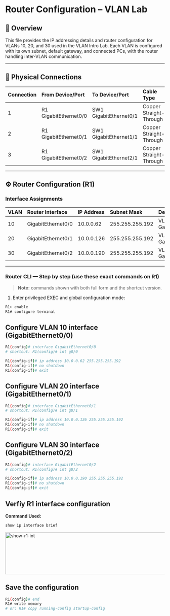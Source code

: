 # Router Configuration – VLAN Lab

## 📘 Overview
This file provides the IP addressing details and router configuration for VLANs 10, 20, and 30 used in the VLAN Intro Lab.
Each VLAN is configured with its own subnet, default gateway, and connected PCs, with the router handling inter-VLAN communication.

---

## 🔌 Physical Connections

| Connection | From Device/Port     | To Device/Port           | Cable Type              |
|:------------|:---------------------|:--------------------------|:------------------------|
| 1           | R1 GigabitEthernet0/0 | SW1 GigabitEthernet0/1   | Copper Straight-Through |
| 2           | R1 GigabitEthernet0/1 | SW1 GigabitEthernet1/1   | Copper Straight-Through |
| 3           | R1 GigabitEthernet0/2 | SW1 GigabitEthernet2/1   | Copper Straight-Through |

---

## ⚙️ Router Configuration (R1)

### Interface Assignments
| VLAN  | Router Interface     | IP Address    | Subnet Mask        | Description         |
|:------|:---------------------|:--------------|:------------------|:--------------------|
| 10    | GigabitEthernet0/0   | 10.0.0.62     | 255.255.255.192   | VLAN10 Gateway      |
| 20    | GigabitEthernet0/1   | 10.0.0.126    | 255.255.255.192   | VLAN20 Gateway      |
| 30    | GigabitEthernet0/2   | 10.0.0.190    | 255.255.255.192   | VLAN30 Gateway      |

---

### Router CLI — Step by step (use these exact commands on R1)
> **Note:** commands shown with both full form and the shortcut version.

1. Enter privileged EXEC and global configuration mode:
```bash
R1> enable
R1# configure terminal

```

## Configure VLAN 10 interface (GigabitEthernet0/0)

```bash
R1(config)# interface GigabitEthernet0/0
# shortcut: R1(config)# int g0/0

R1(config-if)# ip address 10.0.0.62 255.255.255.192
R1(config-if)# no shutdown
R1(config-if)# exit
```

## Configure VLAN 20 interface (GigabitEthernet0/1)

```bash
R1(config)# interface GigabitEthernet0/1
# shortcut: R1(config)# int g0/1

R1(config-if)# ip address 10.0.0.126 255.255.255.192
R1(config-if)# no shutdown
R1(config-if)# exit
```

## Configure VLAN 30 interface (GigabitEthernet0/2)

```bash
R1(config)# interface GigabitEthernet0/2
# shortcut: R1(config)# int g0/2

R1(config-if)# ip address 10.0.0.190 255.255.255.192
R1(config-if)# no shutdown
R1(config-if)# exit
```

## Verfiy R1 interface configuration
**Command Used:**
```bash
show ip interface brief
```
<img width="821" height="132" alt="show-r1-int" src="https://github.com/user-attachments/assets/0709f54e-52de-46de-9500-2072e8a75c0c" />


## Save the configuration
```bash
R1(config)# end
R1# write memory
# or: R1# copy running-config startup-config
```
